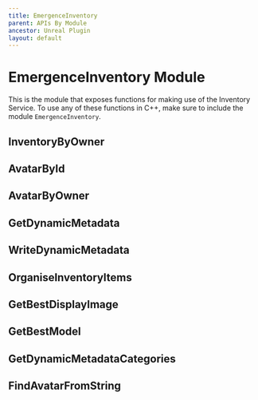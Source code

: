 ```yaml
---
title: EmergenceInventory
parent: APIs By Module
ancestor: Unreal Plugin
layout: default
---
```


# EmergenceInventory Module

This is the module that exposes functions for making use of the Inventory Service. To use any of these functions in C++, make sure to include the module `EmergenceInventory`.

## InventoryByOwner

## AvatarById

## AvatarByOwner

## GetDynamicMetadata

## WriteDynamicMetadata

## OrganiseInventoryItems

## GetBestDisplayImage

## GetBestModel

## GetDynamicMetadataCategories

## FindAvatarFromString


